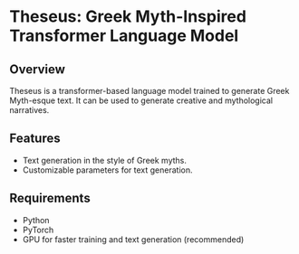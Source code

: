 # Theseus: Greek Myth-Inspired Transformer Language Model

## Overview
Theseus is a transformer-based language model trained to generate Greek Myth-esque text. It can be used to generate creative and mythological narratives.

## Features
- Text generation in the style of Greek myths.
- Customizable parameters for text generation.

## Requirements
- Python
- PyTorch
- GPU for faster training and text generation (recommended)
